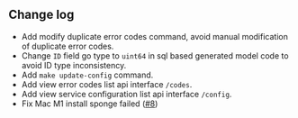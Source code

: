 ## Change log

- Add modify duplicate error codes command, avoid manual modification of duplicate error codes.
- Change `ID` field go type to `uint64` in sql based generated model code to avoid ID type inconsistency.
- Add `make update-config` command.
- Add view error codes list api interface `/codes`.
- Add view service configuration list api interface `/config`.
- Fix Mac M1 install sponge failed ([#8](https://github.com/zhufuyi/sponge/issues/8))
